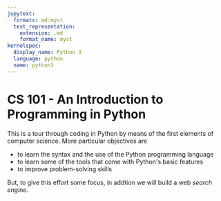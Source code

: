 ```yaml
---
jupytext:
  formats: md:myst
  text_representation:
    extension: .md
    format_name: myst
kernelspec:
  display_name: Python 3
  language: python
  name: python3
---
```


# CS 101 - An Introduction to Programming in Python

This is a tour through coding in Python by means of the first elements of computer science. More particular objectives are

- to learn the syntax and the use of the Python programming language
- to learn some of the tools that come with Python's basic features
- to improve problem-solving skills

But, to give this effort some focus, in addtion we will build a web _search engine_.

